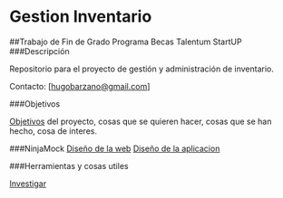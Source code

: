 # Gestion Inventario

##Trabajo de Fin de Grado Programa Becas Talentum StartUP
###Descripción

Repositorio para el proyecto de gestión y administración de inventario.

Contacto: [hugobarzano@gmail.com]

###Objetivos

[Objetivos](https://github.com/hugobarzano/gestionInventario/blob/master/documentacion/objetivos.md) del proyecto, cosas que se quieren hacer, cosas que se han hecho, cosa de interes.  



###NinjaMock
[Diseño de la web](https://ninjamock.com/s/KDGZS)
[Diseño de la aplicacion](https://ninjamock.com/s/F12ZS)

###Herramientas y cosas utiles

[Investigar](http://www.123dapp.com/catch)

